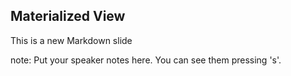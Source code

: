 ##  Materialized View

This is a new Markdown slide

note:
    Put your speaker notes here.
    You can see them pressing 's'.
